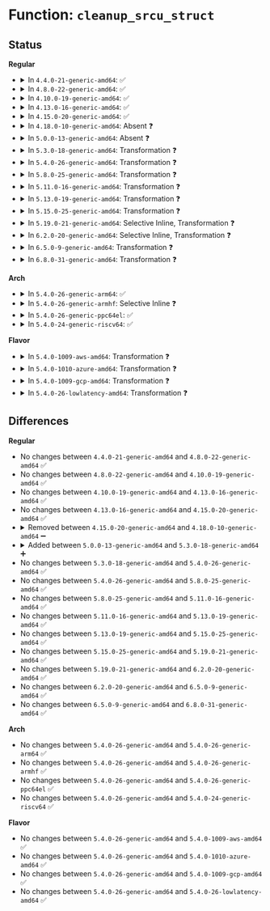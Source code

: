 # Function: <code>cleanup_srcu_struct</code>

## Status
<b>Regular</b>
<ul>
<li>
<details>
<summary>In <code>4.4.0-21-generic-amd64</code>: ✅</summary>

```c
void cleanup_srcu_struct(struct srcu_struct * sp)
```

```json
{
  "name": "cleanup_srcu_struct",
  "collision_type": "Unique Global",
  "inline_type": "No",
  "funcs": [
    {
      "addr": 18446744071579777808,
      "name": "cleanup_srcu_struct",
      "external": true,
      "loc": "kernel/rcu/srcu.c:282",
      "file": "kernel/rcu/srcu.c",
      "inline": "seen, unknown",
      "caller_inline": [],
      "caller_func": [
        "drivers/md/dm.c:cleanup_mapped_device",
        "drivers/clk/clk.c:clk_notifier_unregister"
      ]
    }
  ],
  "symbols": [
    {
      "addr": 18446744071579777808,
      "name": "cleanup_srcu_struct",
      "section": ".text",
      "bind": "STB_GLOBAL",
      "size": 145
    }
  ]
}
```
</details>
</li>
<li>
<details>
<summary>In <code>4.8.0-22-generic-amd64</code>: ✅</summary>

```c
void cleanup_srcu_struct(struct srcu_struct * sp)
```

```json
{
  "name": "cleanup_srcu_struct",
  "collision_type": "Unique Global",
  "inline_type": "No",
  "funcs": [
    {
      "addr": 18446744071579803168,
      "name": "cleanup_srcu_struct",
      "external": true,
      "loc": "kernel/rcu/srcu.c:282",
      "file": "kernel/rcu/srcu.c",
      "inline": "seen, unknown",
      "caller_inline": [],
      "caller_func": [
        "drivers/md/dm.c:cleanup_mapped_device",
        "drivers/clk/clk.c:clk_notifier_unregister"
      ]
    }
  ],
  "symbols": [
    {
      "addr": 18446744071579803168,
      "name": "cleanup_srcu_struct",
      "section": ".text",
      "bind": "STB_GLOBAL",
      "size": 145
    }
  ]
}
```
</details>
</li>
<li>
<details>
<summary>In <code>4.10.0-19-generic-amd64</code>: ✅</summary>

```c
void cleanup_srcu_struct(struct srcu_struct * sp)
```

```json
{
  "name": "cleanup_srcu_struct",
  "collision_type": "Unique Global",
  "inline_type": "No",
  "funcs": [
    {
      "addr": 18446744071579831536,
      "name": "cleanup_srcu_struct",
      "external": true,
      "loc": "kernel/rcu/srcu.c:282",
      "file": "kernel/rcu/srcu.c",
      "inline": "seen, unknown",
      "caller_inline": [],
      "caller_func": [
        "drivers/clk/clk.c:clk_notifier_unregister",
        "drivers/md/dm.c:cleanup_mapped_device"
      ]
    }
  ],
  "symbols": [
    {
      "addr": 18446744071579831536,
      "name": "cleanup_srcu_struct",
      "section": ".text",
      "bind": "STB_GLOBAL",
      "size": 150
    }
  ]
}
```
</details>
</li>
<li>
<details>
<summary>In <code>4.13.0-16-generic-amd64</code>: ✅</summary>

```c
void cleanup_srcu_struct(struct srcu_struct * sp)
```

```json
{
  "name": "cleanup_srcu_struct",
  "collision_type": "Unique Global",
  "inline_type": "No",
  "funcs": [
    {
      "addr": 18446744071579831632,
      "name": "cleanup_srcu_struct",
      "external": true,
      "loc": "kernel/rcu/srcutree.c:348",
      "file": "kernel/rcu/srcutree.c",
      "inline": "seen, unknown",
      "caller_inline": [],
      "caller_func": [
        "block/blk-mq.c:blk_mq_exit_hctx",
        "drivers/clk/clk.c:clk_notifier_unregister",
        "drivers/md/dm.c:cleanup_mapped_device"
      ]
    }
  ],
  "symbols": [
    {
      "addr": 18446744071579831632,
      "name": "cleanup_srcu_struct",
      "section": ".text",
      "bind": "STB_GLOBAL",
      "size": 258
    }
  ]
}
```
</details>
</li>
<li>
<details>
<summary>In <code>4.15.0-20-generic-amd64</code>: ✅</summary>

```c
void cleanup_srcu_struct(struct srcu_struct * sp)
```

```json
{
  "name": "cleanup_srcu_struct",
  "collision_type": "Unique Global",
  "inline_type": "No",
  "funcs": [
    {
      "addr": 18446744071579872256,
      "name": "cleanup_srcu_struct",
      "external": true,
      "loc": "kernel/rcu/srcutree.c:349",
      "file": "kernel/rcu/srcutree.c",
      "inline": "seen, unknown",
      "caller_inline": [],
      "caller_func": [
        "block/blk-mq.c:blk_mq_exit_hctx",
        "drivers/clk/clk.c:clk_notifier_unregister",
        "drivers/md/dm.c:cleanup_mapped_device"
      ]
    }
  ],
  "symbols": [
    {
      "addr": 18446744071579872256,
      "name": "cleanup_srcu_struct",
      "section": ".text",
      "bind": "STB_GLOBAL",
      "size": 257
    }
  ]
}
```
</details>
</li>
<li>
<details>
<summary>In <code>4.18.0-10-generic-amd64</code>: Absent ❓</summary>

```json
{
  "name": "cleanup_srcu_struct",
  "collision_type": "Static Duplication",
  "inline_type": "Full",
  "funcs": [
    {
      "addr": 18446744071583621788,
      "name": "cleanup_srcu_struct",
      "external": false,
      "loc": "include/linux/srcu.h:84",
      "file": "block/blk-mq.c",
      "inline": "declared, inlined",
      "caller_inline": [
        "block/blk-mq.c:blk_mq_exit_hctx"
      ],
      "caller_func": []
    },
    {
      "addr": 18446744071585006681,
      "name": "cleanup_srcu_struct",
      "external": false,
      "loc": "include/linux/srcu.h:84",
      "file": "drivers/clk/clk.c",
      "inline": "declared, inlined",
      "caller_inline": [
        "drivers/clk/clk.c:clk_notifier_unregister"
      ],
      "caller_func": []
    },
    {
      "addr": 18446744071587270782,
      "name": "cleanup_srcu_struct",
      "external": false,
      "loc": "include/linux/srcu.h:84",
      "file": "drivers/md/dm.c",
      "inline": "declared, inlined",
      "caller_inline": [
        "drivers/md/dm.c:cleanup_mapped_device"
      ],
      "caller_func": []
    }
  ],
  "symbols": []
}
```
</details>
</li>
<li>
<details>
<summary>In <code>5.0.0-13-generic-amd64</code>: Absent ❓</summary>

```json
{
  "name": "cleanup_srcu_struct",
  "collision_type": "Static Duplication",
  "inline_type": "Full",
  "funcs": [
    {
      "addr": 18446744071583728831,
      "name": "cleanup_srcu_struct",
      "external": false,
      "loc": "include/linux/srcu.h:84",
      "file": "block/blk-mq.c",
      "inline": "declared, inlined",
      "caller_inline": [],
      "caller_func": []
    },
    {
      "addr": 18446744071585113081,
      "name": "cleanup_srcu_struct",
      "external": false,
      "loc": "include/linux/srcu.h:84",
      "file": "drivers/clk/clk.c",
      "inline": "declared, inlined",
      "caller_inline": [
        "drivers/clk/clk.c:clk_notifier_unregister"
      ],
      "caller_func": []
    },
    {
      "addr": 18446744071587451341,
      "name": "cleanup_srcu_struct",
      "external": false,
      "loc": "include/linux/srcu.h:84",
      "file": "drivers/md/dm.c",
      "inline": "declared, inlined",
      "caller_inline": [
        "drivers/md/dm.c:cleanup_mapped_device"
      ],
      "caller_func": []
    }
  ],
  "symbols": []
}
```
</details>
</li>
<li>
<details>
<summary>In <code>5.3.0-18-generic-amd64</code>: Transformation ❓</summary>

```c
void cleanup_srcu_struct(struct srcu_struct * ssp)
```

```json
{
  "name": "cleanup_srcu_struct",
  "collision_type": "Unique Global",
  "inline_type": "No",
  "funcs": [
    {
      "addr": 0,
      "name": "cleanup_srcu_struct",
      "external": true,
      "loc": "kernel/rcu/srcutree.c:370",
      "file": "kernel/rcu/srcutree.c",
      "inline": "seen, unknown",
      "caller_inline": [],
      "caller_func": [
        "block/blk-mq-sysfs.c:blk_mq_hw_sysfs_release",
        "drivers/clk/clk.c:clk_notifier_unregister",
        "drivers/md/dm.c:cleanup_mapped_device"
      ]
    }
  ],
  "symbols": [
    {
      "addr": 18446744071579998200,
      "name": "cleanup_srcu_struct.cold",
      "section": ".text",
      "bind": "STB_LOCAL",
      "size": 124
    },
    {
      "addr": 18446744071579992336,
      "name": "cleanup_srcu_struct",
      "section": ".text",
      "bind": "STB_GLOBAL",
      "size": 238
    }
  ]
}
```
</details>
</li>
<li>
<details>
<summary>In <code>5.4.0-26-generic-amd64</code>: Transformation ❓</summary>

```c
void cleanup_srcu_struct(struct srcu_struct * ssp)
```

```json
{
  "name": "cleanup_srcu_struct",
  "collision_type": "Unique Global",
  "inline_type": "No",
  "funcs": [
    {
      "addr": 0,
      "name": "cleanup_srcu_struct",
      "external": true,
      "loc": "kernel/rcu/srcutree.c:370",
      "file": "kernel/rcu/srcutree.c",
      "inline": "seen, unknown",
      "caller_inline": [],
      "caller_func": [
        "block/blk-mq-sysfs.c:blk_mq_hw_sysfs_release",
        "drivers/clk/clk.c:clk_notifier_unregister",
        "drivers/md/dm.c:cleanup_mapped_device"
      ]
    }
  ],
  "symbols": [
    {
      "addr": 18446744071580048345,
      "name": "cleanup_srcu_struct.cold",
      "section": ".text",
      "bind": "STB_LOCAL",
      "size": 43
    },
    {
      "addr": 18446744071580042448,
      "name": "cleanup_srcu_struct",
      "section": ".text",
      "bind": "STB_GLOBAL",
      "size": 244
    }
  ]
}
```
</details>
</li>
<li>
<details>
<summary>In <code>5.8.0-25-generic-amd64</code>: Transformation ❓</summary>

```c
void cleanup_srcu_struct(struct srcu_struct * ssp)
```

```json
{
  "name": "cleanup_srcu_struct",
  "collision_type": "Unique Global",
  "inline_type": "No",
  "funcs": [
    {
      "addr": 0,
      "name": "cleanup_srcu_struct",
      "external": true,
      "loc": "kernel/rcu/srcutree.c:383",
      "file": "kernel/rcu/srcutree.c",
      "inline": "seen, unknown",
      "caller_inline": [],
      "caller_func": [
        "kernel/rcu/srcutree.c:srcu_module_notify",
        "block/blk-mq-sysfs.c:blk_mq_hw_sysfs_release",
        "drivers/clk/clk.c:clk_notifier_unregister",
        "drivers/md/dm.c:cleanup_mapped_device"
      ]
    }
  ],
  "symbols": [
    {
      "addr": 18446744071580103915,
      "name": "cleanup_srcu_struct.cold",
      "section": ".text",
      "bind": "STB_LOCAL",
      "size": 43
    },
    {
      "addr": 18446744071580097600,
      "name": "cleanup_srcu_struct",
      "section": ".text",
      "bind": "STB_GLOBAL",
      "size": 228
    }
  ]
}
```
</details>
</li>
<li>
<details>
<summary>In <code>5.11.0-16-generic-amd64</code>: Transformation ❓</summary>

```c
void cleanup_srcu_struct(struct srcu_struct * ssp)
```

```json
{
  "name": "cleanup_srcu_struct",
  "collision_type": "Unique Global",
  "inline_type": "No",
  "funcs": [
    {
      "addr": 0,
      "name": "cleanup_srcu_struct",
      "external": true,
      "loc": "kernel/rcu/srcutree.c:372",
      "file": "kernel/rcu/srcutree.c",
      "inline": "seen, unknown",
      "caller_inline": [],
      "caller_func": [
        "arch/x86/kernel/cpu/sgx/encl.c:sgx_encl_release",
        "kernel/rcu/srcutree.c:srcu_module_notify",
        "block/blk-mq-sysfs.c:blk_mq_hw_sysfs_release",
        "drivers/clk/clk.c:clk_notifier_unregister",
        "drivers/md/dm.c:cleanup_mapped_device"
      ]
    }
  ],
  "symbols": [
    {
      "addr": 18446744071591305270,
      "name": "cleanup_srcu_struct.cold",
      "section": ".text",
      "bind": "STB_LOCAL",
      "size": 43
    },
    {
      "addr": 18446744071580079136,
      "name": "cleanup_srcu_struct",
      "section": ".text",
      "bind": "STB_GLOBAL",
      "size": 228
    }
  ]
}
```
</details>
</li>
<li>
<details>
<summary>In <code>5.13.0-19-generic-amd64</code>: Transformation ❓</summary>

```c
void cleanup_srcu_struct(struct srcu_struct * ssp)
```

```json
{
  "name": "cleanup_srcu_struct",
  "collision_type": "Unique Global",
  "inline_type": "No",
  "funcs": [
    {
      "addr": 0,
      "name": "cleanup_srcu_struct",
      "external": true,
      "loc": "kernel/rcu/srcutree.c:375",
      "file": "kernel/rcu/srcutree.c",
      "inline": "seen, unknown",
      "caller_inline": [],
      "caller_func": [
        "arch/x86/kernel/cpu/sgx/encl.c:sgx_encl_release",
        "kernel/rcu/srcutree.c:srcu_module_notify",
        "block/blk-mq-sysfs.c:blk_mq_hw_sysfs_release",
        "drivers/clk/clk.c:clk_notifier_unregister",
        "drivers/md/dm.c:cleanup_mapped_device"
      ]
    }
  ],
  "symbols": [
    {
      "addr": 18446744071591248070,
      "name": "cleanup_srcu_struct.cold",
      "section": ".text",
      "bind": "STB_LOCAL",
      "size": 43
    },
    {
      "addr": 18446744071580080704,
      "name": "cleanup_srcu_struct",
      "section": ".text",
      "bind": "STB_GLOBAL",
      "size": 228
    }
  ]
}
```
</details>
</li>
<li>
<details>
<summary>In <code>5.15.0-25-generic-amd64</code>: Transformation ❓</summary>

```c
void cleanup_srcu_struct(struct srcu_struct * ssp)
```

```json
{
  "name": "cleanup_srcu_struct",
  "collision_type": "Unique Global",
  "inline_type": "No",
  "funcs": [
    {
      "addr": 0,
      "name": "cleanup_srcu_struct",
      "external": true,
      "loc": "kernel/rcu/srcutree.c:367",
      "file": "kernel/rcu/srcutree.c",
      "inline": "seen, unknown",
      "caller_inline": [],
      "caller_func": [
        "arch/x86/kernel/cpu/sgx/encl.c:sgx_encl_release",
        "kernel/rcu/srcutree.c:srcu_module_notify",
        "block/blk-mq-sysfs.c:blk_mq_hw_sysfs_release",
        "drivers/clk/clk.c:clk_notifier_unregister",
        "drivers/md/dm.c:cleanup_mapped_device"
      ]
    }
  ],
  "symbols": [
    {
      "addr": 18446744071592141412,
      "name": "cleanup_srcu_struct.cold",
      "section": ".text",
      "bind": "STB_LOCAL",
      "size": 43
    },
    {
      "addr": 18446744071580216608,
      "name": "cleanup_srcu_struct",
      "section": ".text",
      "bind": "STB_GLOBAL",
      "size": 263
    }
  ]
}
```
</details>
</li>
<li>
<details>
<summary>In <code>5.19.0-21-generic-amd64</code>: Selective Inline, Transformation ❓</summary>

```c
void cleanup_srcu_struct(struct srcu_struct * ssp)
```

```json
{
  "name": "cleanup_srcu_struct",
  "collision_type": "Unique Global",
  "inline_type": "Selective",
  "funcs": [
    {
      "addr": 18446744071580376579,
      "name": "cleanup_srcu_struct",
      "external": true,
      "loc": "kernel/rcu/srcutree.c:594",
      "file": "kernel/rcu/srcutree.c",
      "inline": "not declared, inlined",
      "caller_inline": [],
      "caller_func": [
        "arch/x86/kernel/cpu/sgx/encl.c:sgx_encl_release",
        "kernel/rcu/srcutree.c:srcu_module_notify",
        "block/blk-core.c:blk_alloc_queue",
        "block/blk-sysfs.c:blk_release_queue",
        "drivers/clk/clk.c:clk_notifier_unregister",
        "drivers/md/dm.c:cleanup_mapped_device"
      ]
    }
  ],
  "symbols": [
    {
      "addr": 18446744071593912477,
      "name": "cleanup_srcu_struct.cold",
      "section": ".text",
      "bind": "STB_LOCAL",
      "size": 20
    },
    {
      "addr": 18446744071580376512,
      "name": "cleanup_srcu_struct",
      "section": ".text",
      "bind": "STB_GLOBAL",
      "size": 465
    }
  ]
}
```
</details>
</li>
<li>
<details>
<summary>In <code>6.2.0-20-generic-amd64</code>: Selective Inline, Transformation ❓</summary>

```c
void cleanup_srcu_struct(struct srcu_struct * ssp)
```

```json
{
  "name": "cleanup_srcu_struct",
  "collision_type": "Unique Global",
  "inline_type": "Selective",
  "funcs": [
    {
      "addr": 18446744071580604096,
      "name": "cleanup_srcu_struct",
      "external": true,
      "loc": "kernel/rcu/srcutree.c:599",
      "file": "kernel/rcu/srcutree.c",
      "inline": "not declared, inlined",
      "caller_inline": [],
      "caller_func": [
        "arch/x86/kernel/cpu/sgx/encl.c:sgx_encl_release",
        "kernel/rcu/srcutree.c:srcu_module_notify",
        "block/blk-mq.c:blk_mq_free_tag_set",
        "block/blk-mq.c:blk_mq_alloc_tag_set",
        "drivers/clk/clk.c:clk_notifier_unregister",
        "drivers/md/dm.c:cleanup_mapped_device"
      ]
    }
  ],
  "symbols": [
    {
      "addr": 18446744071580603664,
      "name": "cleanup_srcu_struct.part.0",
      "section": ".text",
      "bind": "STB_LOCAL",
      "size": 403
    },
    {
      "addr": 18446744071595990725,
      "name": "cleanup_srcu_struct.part.0.cold",
      "section": ".text",
      "bind": "STB_LOCAL",
      "size": 20
    },
    {
      "addr": 18446744071580604096,
      "name": "cleanup_srcu_struct",
      "section": ".text",
      "bind": "STB_GLOBAL",
      "size": 89
    }
  ]
}
```
</details>
</li>
<li>
<details>
<summary>In <code>6.5.0-9-generic-amd64</code>: Transformation ❓</summary>

```c
void cleanup_srcu_struct(struct srcu_struct * ssp)
```

```json
{
  "name": "cleanup_srcu_struct",
  "collision_type": "Unique Global",
  "inline_type": "No",
  "funcs": [
    {
      "addr": 0,
      "name": "cleanup_srcu_struct",
      "external": true,
      "loc": "kernel/rcu/srcutree.c:644",
      "file": "kernel/rcu/srcutree.c",
      "inline": "seen, unknown",
      "caller_inline": [],
      "caller_func": [
        "arch/x86/kernel/cpu/sgx/encl.c:sgx_encl_release",
        "kernel/rcu/srcutree.c:srcu_module_notify",
        "block/blk-mq.c:blk_mq_free_tag_set",
        "block/blk-mq.c:blk_mq_alloc_tag_set",
        "drivers/clk/clk.c:clk_notifier_unregister",
        "drivers/md/dm.c:cleanup_mapped_device",
        "drivers/devfreq/devfreq.c:devfreq_dev_release"
      ]
    }
  ],
  "symbols": [
    {
      "addr": 18446744071596508860,
      "name": "cleanup_srcu_struct.cold",
      "section": ".text",
      "bind": "STB_LOCAL",
      "size": 20
    },
    {
      "addr": 18446744071580677824,
      "name": "cleanup_srcu_struct",
      "section": ".text",
      "bind": "STB_GLOBAL",
      "size": 463
    }
  ]
}
```
</details>
</li>
<li>
<details>
<summary>In <code>6.8.0-31-generic-amd64</code>: Transformation ❓</summary>

```c
void cleanup_srcu_struct(struct srcu_struct * ssp)
```

```json
{
  "name": "cleanup_srcu_struct",
  "collision_type": "Unique Global",
  "inline_type": "No",
  "funcs": [
    {
      "addr": 0,
      "name": "cleanup_srcu_struct",
      "external": true,
      "loc": "kernel/rcu/srcutree.c:646",
      "file": "kernel/rcu/srcutree.c",
      "inline": "seen, unknown",
      "caller_inline": [],
      "caller_func": [
        "arch/x86/kernel/cpu/sgx/encl.c:sgx_encl_release",
        "kernel/rcu/srcutree.c:srcu_module_notify",
        "block/blk-mq.c:blk_mq_free_tag_set",
        "block/blk-mq.c:blk_mq_alloc_tag_set",
        "drivers/clk/clk.c:clk_notifier_unregister",
        "drivers/md/dm.c:cleanup_mapped_device",
        "drivers/devfreq/devfreq.c:devfreq_dev_release"
      ]
    }
  ],
  "symbols": [
    {
      "addr": 18446744071597406598,
      "name": "cleanup_srcu_struct.cold",
      "section": ".text",
      "bind": "STB_LOCAL",
      "size": 20
    },
    {
      "addr": 18446744071580744496,
      "name": "cleanup_srcu_struct",
      "section": ".text",
      "bind": "STB_GLOBAL",
      "size": 463
    }
  ]
}
```
</details>
</li>
</ul>
<b>Arch</b>
<ul>
<li>
<details>
<summary>In <code>5.4.0-26-generic-arm64</code>: ✅</summary>

```c
void cleanup_srcu_struct(struct srcu_struct * ssp)
```

```json
{
  "name": "cleanup_srcu_struct",
  "collision_type": "Unique Global",
  "inline_type": "No",
  "funcs": [
    {
      "addr": 18446603336491244040,
      "name": "cleanup_srcu_struct",
      "external": true,
      "loc": "kernel/rcu/srcutree.c:370",
      "file": "kernel/rcu/srcutree.c",
      "inline": "seen, unknown",
      "caller_inline": [],
      "caller_func": [
        "virt/kvm/kvm_main.c:kvm_put_kvm",
        "virt/kvm/kvm_main.c:kvm_put_kvm",
        "virt/kvm/kvm_main.c:kvm_create_vm",
        "virt/kvm/kvm_main.c:kvm_create_vm",
        "block/blk-mq-sysfs.c:blk_mq_hw_sysfs_release",
        "drivers/clk/clk.c:clk_notifier_unregister",
        "drivers/md/dm.c:cleanup_mapped_device"
      ]
    }
  ],
  "symbols": [
    {
      "addr": 18446603336491244040,
      "name": "cleanup_srcu_struct",
      "section": ".text",
      "bind": "STB_GLOBAL",
      "size": 356
    }
  ]
}
```
</details>
</li>
<li>
<details>
<summary>In <code>5.4.0-26-generic-armhf</code>: Selective Inline ❓</summary>

```c
void cleanup_srcu_struct(struct srcu_struct * ssp)
```

```json
{
  "name": "cleanup_srcu_struct",
  "collision_type": "Unique Global",
  "inline_type": "Selective",
  "funcs": [
    {
      "addr": 3225257108,
      "name": "cleanup_srcu_struct",
      "external": true,
      "loc": "kernel/rcu/srcutree.c:370",
      "file": "kernel/rcu/srcutree.c",
      "inline": "not declared, inlined",
      "caller_inline": [],
      "caller_func": [
        "block/blk-mq-sysfs.c:blk_mq_hw_sysfs_release",
        "drivers/clk/clk.c:clk_notifier_unregister",
        "drivers/md/dm.c:cleanup_mapped_device"
      ]
    }
  ],
  "symbols": [
    {
      "addr": 3225257108,
      "name": "cleanup_srcu_struct",
      "section": ".text",
      "bind": "STB_GLOBAL",
      "size": 376
    }
  ]
}
```
</details>
</li>
<li>
<details>
<summary>In <code>5.4.0-26-generic-ppc64el</code>: ✅</summary>

```c
void cleanup_srcu_struct(struct srcu_struct * ssp)
```

```json
{
  "name": "cleanup_srcu_struct",
  "collision_type": "Unique Global",
  "inline_type": "No",
  "funcs": [
    {
      "addr": 13835058055284146016,
      "name": "cleanup_srcu_struct",
      "external": true,
      "loc": "kernel/rcu/srcutree.c:370",
      "file": "kernel/rcu/srcutree.c",
      "inline": "seen, unknown",
      "caller_inline": [],
      "caller_func": [
        "block/blk-mq-sysfs.c:blk_mq_hw_sysfs_release",
        "drivers/md/dm.c:cleanup_mapped_device"
      ]
    }
  ],
  "symbols": [
    {
      "addr": 13835058055284146016,
      "name": "cleanup_srcu_struct",
      "section": ".text",
      "bind": "STB_GLOBAL",
      "size": 436
    }
  ]
}
```
</details>
</li>
<li>
<details>
<summary>In <code>5.4.0-24-generic-riscv64</code>: ✅</summary>

```c
void cleanup_srcu_struct(struct srcu_struct * ssp)
```

```json
{
  "name": "cleanup_srcu_struct",
  "collision_type": "Unique Global",
  "inline_type": "No",
  "funcs": [
    {
      "addr": 18446743936271772522,
      "name": "cleanup_srcu_struct",
      "external": true,
      "loc": "kernel/rcu/srcutree.c:370",
      "file": "kernel/rcu/srcutree.c",
      "inline": "seen, unknown",
      "caller_inline": [],
      "caller_func": [
        "block/blk-mq-sysfs.c:blk_mq_hw_sysfs_release",
        "drivers/clk/clk.c:clk_notifier_unregister",
        "drivers/md/dm.c:cleanup_mapped_device"
      ]
    }
  ],
  "symbols": [
    {
      "addr": 18446743936271772522,
      "name": "cleanup_srcu_struct",
      "section": ".text",
      "bind": "STB_GLOBAL",
      "size": 272
    }
  ]
}
```
</details>
</li>
</ul>
<b>Flavor</b>
<ul>
<li>
<details>
<summary>In <code>5.4.0-1009-aws-amd64</code>: Transformation ❓</summary>

```c
void cleanup_srcu_struct(struct srcu_struct * ssp)
```

```json
{
  "name": "cleanup_srcu_struct",
  "collision_type": "Unique Global",
  "inline_type": "No",
  "funcs": [
    {
      "addr": 0,
      "name": "cleanup_srcu_struct",
      "external": true,
      "loc": "kernel/rcu/srcutree.c:370",
      "file": "kernel/rcu/srcutree.c",
      "inline": "seen, unknown",
      "caller_inline": [],
      "caller_func": [
        "block/blk-mq-sysfs.c:blk_mq_hw_sysfs_release",
        "drivers/clk/clk.c:clk_notifier_unregister",
        "drivers/nvme/host/core.c:nvme_alloc_ns_head",
        "drivers/nvme/host/core.c:nvme_free_ns_head",
        "drivers/md/dm.c:cleanup_mapped_device"
      ]
    }
  ],
  "symbols": [
    {
      "addr": 18446744071580017081,
      "name": "cleanup_srcu_struct.cold",
      "section": ".text",
      "bind": "STB_LOCAL",
      "size": 43
    },
    {
      "addr": 18446744071580011184,
      "name": "cleanup_srcu_struct",
      "section": ".text",
      "bind": "STB_GLOBAL",
      "size": 244
    }
  ]
}
```
</details>
</li>
<li>
<details>
<summary>In <code>5.4.0-1010-azure-amd64</code>: Transformation ❓</summary>

```c
void cleanup_srcu_struct(struct srcu_struct * ssp)
```

```json
{
  "name": "cleanup_srcu_struct",
  "collision_type": "Unique Global",
  "inline_type": "No",
  "funcs": [
    {
      "addr": 0,
      "name": "cleanup_srcu_struct",
      "external": true,
      "loc": "kernel/rcu/srcutree.c:370",
      "file": "kernel/rcu/srcutree.c",
      "inline": "seen, unknown",
      "caller_inline": [],
      "caller_func": [
        "block/blk-mq-sysfs.c:blk_mq_hw_sysfs_release",
        "drivers/clk/clk.c:clk_notifier_unregister",
        "drivers/nvme/host/core.c:nvme_alloc_ns_head",
        "drivers/nvme/host/core.c:nvme_free_ns_head",
        "drivers/md/dm.c:cleanup_mapped_device"
      ]
    }
  ],
  "symbols": [
    {
      "addr": 18446744071579955749,
      "name": "cleanup_srcu_struct.cold",
      "section": ".text",
      "bind": "STB_LOCAL",
      "size": 43
    },
    {
      "addr": 18446744071579949936,
      "name": "cleanup_srcu_struct",
      "section": ".text",
      "bind": "STB_GLOBAL",
      "size": 244
    }
  ]
}
```
</details>
</li>
<li>
<details>
<summary>In <code>5.4.0-1009-gcp-amd64</code>: Transformation ❓</summary>

```c
void cleanup_srcu_struct(struct srcu_struct * ssp)
```

```json
{
  "name": "cleanup_srcu_struct",
  "collision_type": "Unique Global",
  "inline_type": "No",
  "funcs": [
    {
      "addr": 0,
      "name": "cleanup_srcu_struct",
      "external": true,
      "loc": "kernel/rcu/srcutree.c:370",
      "file": "kernel/rcu/srcutree.c",
      "inline": "seen, unknown",
      "caller_inline": [],
      "caller_func": [
        "block/blk-mq-sysfs.c:blk_mq_hw_sysfs_release",
        "drivers/clk/clk.c:clk_notifier_unregister",
        "drivers/md/dm.c:cleanup_mapped_device"
      ]
    }
  ],
  "symbols": [
    {
      "addr": 18446744071580008617,
      "name": "cleanup_srcu_struct.cold",
      "section": ".text",
      "bind": "STB_LOCAL",
      "size": 43
    },
    {
      "addr": 18446744071580002720,
      "name": "cleanup_srcu_struct",
      "section": ".text",
      "bind": "STB_GLOBAL",
      "size": 244
    }
  ]
}
```
</details>
</li>
<li>
<details>
<summary>In <code>5.4.0-26-lowlatency-amd64</code>: Transformation ❓</summary>

```c
void cleanup_srcu_struct(struct srcu_struct * ssp)
```

```json
{
  "name": "cleanup_srcu_struct",
  "collision_type": "Unique Global",
  "inline_type": "No",
  "funcs": [
    {
      "addr": 0,
      "name": "cleanup_srcu_struct",
      "external": true,
      "loc": "kernel/rcu/srcutree.c:370",
      "file": "kernel/rcu/srcutree.c",
      "inline": "seen, unknown",
      "caller_inline": [],
      "caller_func": [
        "block/blk-mq-sysfs.c:blk_mq_hw_sysfs_release",
        "drivers/clk/clk.c:clk_notifier_unregister",
        "drivers/md/dm.c:cleanup_mapped_device"
      ]
    }
  ],
  "symbols": [
    {
      "addr": 18446744071580055511,
      "name": "cleanup_srcu_struct.cold",
      "section": ".text",
      "bind": "STB_LOCAL",
      "size": 43
    },
    {
      "addr": 18446744071580050048,
      "name": "cleanup_srcu_struct",
      "section": ".text",
      "bind": "STB_GLOBAL",
      "size": 244
    }
  ]
}
```
</details>
</li>
</ul>

## Differences
<b>Regular</b>
<ul>
<li>
No changes between <code>4.4.0-21-generic-amd64</code> and <code>4.8.0-22-generic-amd64</code> ✅
</li>
<li>
No changes between <code>4.8.0-22-generic-amd64</code> and <code>4.10.0-19-generic-amd64</code> ✅
</li>
<li>
No changes between <code>4.10.0-19-generic-amd64</code> and <code>4.13.0-16-generic-amd64</code> ✅
</li>
<li>
No changes between <code>4.13.0-16-generic-amd64</code> and <code>4.15.0-20-generic-amd64</code> ✅
</li>
<li>
<details>
<summary>Removed between <code>4.15.0-20-generic-amd64</code> and <code>4.18.0-10-generic-amd64</code> ➖</summary>

```c
void cleanup_srcu_struct(struct srcu_struct * sp)
```
</details>
</li>
<li>
<details>
<summary>Added between <code>5.0.0-13-generic-amd64</code> and <code>5.3.0-18-generic-amd64</code> ➕</summary>

```c
void cleanup_srcu_struct(struct srcu_struct * ssp)
```
</details>
</li>
<li>
No changes between <code>5.3.0-18-generic-amd64</code> and <code>5.4.0-26-generic-amd64</code> ✅
</li>
<li>
No changes between <code>5.4.0-26-generic-amd64</code> and <code>5.8.0-25-generic-amd64</code> ✅
</li>
<li>
No changes between <code>5.8.0-25-generic-amd64</code> and <code>5.11.0-16-generic-amd64</code> ✅
</li>
<li>
No changes between <code>5.11.0-16-generic-amd64</code> and <code>5.13.0-19-generic-amd64</code> ✅
</li>
<li>
No changes between <code>5.13.0-19-generic-amd64</code> and <code>5.15.0-25-generic-amd64</code> ✅
</li>
<li>
No changes between <code>5.15.0-25-generic-amd64</code> and <code>5.19.0-21-generic-amd64</code> ✅
</li>
<li>
No changes between <code>5.19.0-21-generic-amd64</code> and <code>6.2.0-20-generic-amd64</code> ✅
</li>
<li>
No changes between <code>6.2.0-20-generic-amd64</code> and <code>6.5.0-9-generic-amd64</code> ✅
</li>
<li>
No changes between <code>6.5.0-9-generic-amd64</code> and <code>6.8.0-31-generic-amd64</code> ✅
</li>
</ul>
<b>Arch</b>
<ul>
<li>
No changes between <code>5.4.0-26-generic-amd64</code> and <code>5.4.0-26-generic-arm64</code> ✅
</li>
<li>
No changes between <code>5.4.0-26-generic-amd64</code> and <code>5.4.0-26-generic-armhf</code> ✅
</li>
<li>
No changes between <code>5.4.0-26-generic-amd64</code> and <code>5.4.0-26-generic-ppc64el</code> ✅
</li>
<li>
No changes between <code>5.4.0-26-generic-amd64</code> and <code>5.4.0-24-generic-riscv64</code> ✅
</li>
</ul>
<b>Flavor</b>
<ul>
<li>
No changes between <code>5.4.0-26-generic-amd64</code> and <code>5.4.0-1009-aws-amd64</code> ✅
</li>
<li>
No changes between <code>5.4.0-26-generic-amd64</code> and <code>5.4.0-1010-azure-amd64</code> ✅
</li>
<li>
No changes between <code>5.4.0-26-generic-amd64</code> and <code>5.4.0-1009-gcp-amd64</code> ✅
</li>
<li>
No changes between <code>5.4.0-26-generic-amd64</code> and <code>5.4.0-26-lowlatency-amd64</code> ✅
</li>
</ul>

